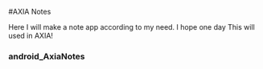 #AXIA Notes

Here I will make a note app according to my need. 
I hope one day This will used in AXIA! 

### android_AxiaNotes
